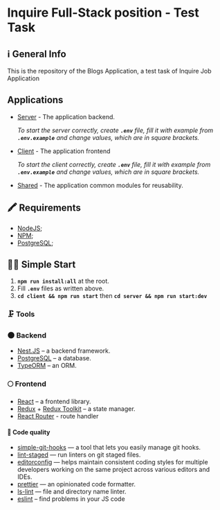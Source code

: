 # Inquire Full-Stack position - Test Task

## ℹ️ General Info

This is the repository of the Blogs Application, a test task of Inquire Job Application

## Applications

- [Server](./server) - The application backend.

  _To start the server correctly, create **`.env`** file, fill it with example from **`.env.example`** and change values, which are in square brackets._

- [Client](./client) - The application frontend

  _To start the client correctly, create **`.env`** file, fill it with example from **`.env.example`** and change values, which are in square brackets._

- [Shared](./shared) - The application common modules for reusability.

## 🖍 Requirements

- [NodeJS](https://nodejs.org/en/);
- [NPM](https://www.npmjs.com/);
- [PostgreSQL](https://www.postgresql.org/);

## 🏃‍♂️ Simple Start

1. **`npm run install:all`** at the root.
2. Fill **`.env`** files as written above.
3. **`cd client && npm run start`** then **`cd server && npm run start:dev`**

### 🗜 Tools

### 🌑 Backend

- [Nest.JS](https://nestjs.com/) – a backend framework.
- [PostgreSQL](https://www.postgresql.org/) – a database.
- [TypeORM](https://typeorm.io/) – an ORM.

### 🌕 Frontend

- [React](https://reactjs.org/) – a frontend library.
- [Redux](https://redux.js.org/) + [Redux Toolkit](https://redux-toolkit.js.org/) – a state manager.
- [React Router](https://reactrouter.com/en/main) - route handler

#### 🥊 Code quality

- [simple-git-hooks](https://www.npmjs.com/package/simple-git-hooks) — a tool that lets you easily manage git hooks.
- [lint-staged](https://www.npmjs.com/package/lint-staged) — run linters on git staged files.
- [editorconfig](https://editorconfig.org/) — helps maintain consistent coding styles for multiple developers working on the same project across various editors and IDEs.
- [prettier](https://prettier.io/) — an opinionated code formatter.
- [ls-lint](https://ls-lint.org/) — file and directory name linter.
- [eslint](https://eslint.org/) – find problems in your JS code
